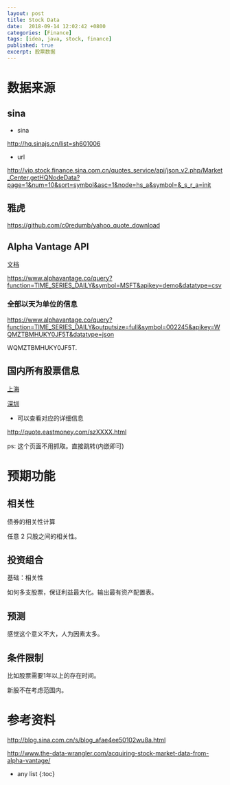 ```yaml
---
layout: post
title: Stock Data
date:  2018-09-14 12:02:42 +0800
categories: [Finance]
tags: [idea, java, stock, finance]
published: true
excerpt: 股票数据
---
```


# 数据来源

## sina 

- sina

http://hq.sinajs.cn/list=sh601006

- url 

http://vip.stock.finance.sina.com.cn/quotes_service/api/json_v2.php/Market_Center.getHQNodeData?page=1&num=10&sort=symbol&asc=1&node=hs_a&symbol=&_s_r_a=init

## 雅虎

https://github.com/c0redumb/yahoo_quote_download

## Alpha Vantage API 

[文档](https://www.alphavantage.co/documentation/)

https://www.alphavantage.co/query?function=TIME_SERIES_DAILY&symbol=MSFT&apikey=demo&datatype=csv

### 全部以天为单位的信息

https://www.alphavantage.co/query?function=TIME_SERIES_DAILY&outputsize=full&symbol=002245&apikey=WQMZTBMHUKY0JF5T&datatype=json

WQMZTBMHUKY0JF5T.

## 国内所有股票信息

[上海](http://quote.eastmoney.com/stocklist.html#sh)

[深圳](http://quote.eastmoney.com/stocklist.html#sz)

- 可以查看对应的详细信息

http://quote.eastmoney.com/szXXXX.html

ps: 这个页面不用抓取。直接跳转(内嵌即可)

# 预期功能

## 相关性

债券的相关性计算

任意 2 只股之间的相关性。

## 投资组合 

基础：相关性

如何多支股票，保证利益最大化。输出最有资产配置表。

## 预测

感觉这个意义不大，人为因素太多。

## 条件限制

比如股票需要1年以上的存在时间。

新股不在考虑范围内。

# 参考资料

http://blog.sina.com.cn/s/blog_afae4ee50102wu8a.html

http://www.the-data-wrangler.com/acquiring-stock-market-data-from-alpha-vantage/

* any list
{:toc}